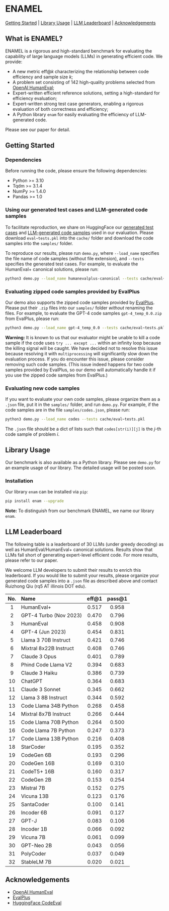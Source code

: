 # ENAMEL

[Getting Started](#getting-started) | [Library Usage](#library-usage) | [LLM Leaderboard](#llm-leaderboard) | [Acknowledgements](#acknowledgements)

## What is ENAMEL?

ENAMEL is a rigorous and high-standard benchmark for evaluating the capability of large language models (LLMs) in generating efficient code. We provide:
- A new metric $\text{eff}@k$ characterizing the relationship between code efficiency and sample size $k$;
- A problem set consisting of 142 high-quality problems selected from [OpenAI HumanEval](https://github.com/openai/human-eval);
- Expert-written efficient reference solutions, setting a high-standard for efficiency evaluation;
- Expert-written strong test case generators, enabling a rigorous evaluation of both correctness and efficiency;
- A Python library `enam` for easily evaluating the efficiency of LLM-generated code.

Please see our paper for detail.

## Getting Started

### Dependencies

Before running the code, please ensure the following dependencies:
- Python >= 3.10
- Tqdm >= 3.1.4
- NumPy >= 1.4.0
- Pandas >= 1.0

### Using our generated test cases and LLM-generated code samples

To facilitate reproduction, we share on HuggingFace our [generated test cases](https://huggingface.co/datasets/q-rz/enamel/blob/main/cache/eval~tests.pkl) and [LLM-generated code samples](https://huggingface.co/datasets/q-rz/enamel/tree/main/samples) used in our evaluation. Please download `eval~tests.pkl` into the `cache/` folder and download the code samples into the `samples/` folder. 

To reproduce our results, please run `demo.py`, where `--load_name` specifies the file name of code samples (without file extension), and `--tests` specifies the generated test cases. For example, to evaluate the HumanEval+ canonical solutions, please run:
```sh
python3 demo.py --load_name humanevalplus-canonical --tests cache/eval~tests.pkl
```

### Evaluating zipped code samples provided by EvalPlus

Our demo also supports the zipped code samples provided by [EvalPlus](https://github.com/evalplus/evalplus/releases/tag/v0.1.0). Please put their `.zip` files into our `samples/` folder *without* renaming the files. For example, to evaluate the GPT-4 code samples `gpt-4_temp_0.0.zip` from EvalPlus, please run:
```sh
python3 demo.py --load_name gpt-4_temp_0.0 --tests cache/eval~tests.pkl
```

**Warning:** It is known to us that our evaluator might be unable to kill a code sample if the code uses `try ... except ...` within an infinity loop because the killing signal will be caught. We have decided not to resolve this issue because resolving it with `multiprocessing` will significantly slow down the evaluation process. If you do encounter this issue, please consider removing such code samples. (This issue indeed happens for two code samples provided by EvalPlus, so our demo will automatically handle it if you use the zipped code samples from EvalPlus.) 

### Evaluating new code samples

If you want to evaluate your own code samples, please organize them as a `.json` file, put it in the `samples/` folder, and run `demo.py`. For example, if the code samples are in the file `samples/codes.json`, please run:
```sh
python3 demo.py --load_name codes --tests cache/eval~tests.pkl
```
The `.json` file should be a dict of lists such that `codes[str(i)][j]` is the $j$-th code sample of problem $i$.

## Library Usage

Our benchmark is also available as a Python library. Please see `demo.py` for an example usage of our library. The detailed usage will be posted soon.

### Installation

Our library `enam` can be installed via `pip`:
```sh
pip install enam --upgrade
```

**Note:** To distinguish from our benchmark ENAMEL, we name our library `enam`.

## LLM Leaderboard

The following table is a leaderboard of 30 LLMs (under greedy decoding) as well as HumanEval/HumanEval+ canonical solutions. Results show that LLMs fall short of generating expert-level efficient code. For more results, please refer to our paper.

We welcome LLM developers to submit their results to enrich this leaderboard. If you would like to submit your results, please organize your generated code samples into a `.json` file as described above and contact Ruizhong Qiu (rq5 AT illinois DOT edu).

|No.|Name|eff@1|pass@1|
|:-:|:-|:-:|:-:|
|1|HumanEval+|0.517|0.958|
|2|GPT-4 Turbo (Nov 2023)|0.470|0.796|
|3|HumanEval|0.458|0.908|
|4|GPT-4 (Jun 2023)|0.454|0.831|
|5|Llama 3 70B Instruct|0.421|0.746|
|6|Mixtral 8x22B Instruct|0.408|0.746|
|7|Claude 3 Opus|0.401|0.789|
|8|Phind Code Llama V2|0.394|0.683|
|9|Claude 3 Haiku|0.386|0.739|
|10|ChatGPT|0.364|0.683|
|11|Claude 3 Sonnet|0.345|0.662|
|12|Llama 3 8B Instruct|0.344|0.592|
|13|Code Llama 34B Python|0.268|0.458|
|14|Mixtral 8x7B Instruct|0.266|0.444|
|15|Code Llama 70B Python|0.264|0.500|
|16|Code Llama 7B Python|0.247|0.373|
|17|Code Llama 13B Python|0.216|0.408|
|18|StarCoder|0.195|0.352|
|19|CodeGen 6B|0.193|0.296|
|20|CodeGen 16B|0.169|0.310|
|21|CodeT5+ 16B|0.160|0.317|
|22|CodeGen 2B|0.153|0.254|
|23|Mistral 7B|0.152|0.275|
|24|Vicuna 13B|0.123|0.176|
|25|SantaCoder|0.100|0.141|
|26|Incoder 6B|0.091|0.127|
|27|GPT-J|0.083|0.106|
|28|Incoder 1B|0.066|0.092|
|29|Vicuna 7B|0.061|0.099|
|30|GPT-Neo 2B|0.043|0.056|
|31|PolyCoder|0.037|0.049|
|32|StableLM 7B|0.020|0.021|

## Acknowledgements

- [OpenAI HumanEval](https://github.com/openai/human-eval)
- [EvalPlus](https://github.com/evalplus/evalplus)
- [HuggingFace CodeEval](https://huggingface.co/spaces/evaluate-metric/code_eval)
